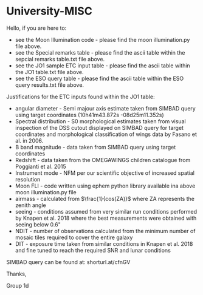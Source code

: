 # University-MISC

Hello, if you are here to:

 - see the Moon Illumination code - please find the moon illumination.py file above.
 - see the Special remarks table - please find the ascii table within the sepcial remarks table.txt file above.
 - see the JO1 sample ETC input table - please find the ascii table within the JO1 table.txt file above.
 - see the ESO query table - please find the ascii table within the ESO query results.txt file above.









Justifications for the ETC inputs found within the JO1 table:

- angular diameter - Semi majour axis estimate taken from SIMBAD query using target coordinates (10h41m43.872s	-08d25m11.352s)
- Spectral distribution - S0 morphological estimates taken from visual inspection of the DSS cutout displayed on SIMBAD query for target coordinates and morphological classification of wings data by Fasano et al. in 2006.
- B band magnitude - data taken from SIMBAD query using target coordinates
- Redshift - data taken from the OMEGAWINGS children catalogue from Poggianti et al. 2015
- Instrument mode - NFM per our scientific objective of increased spatial resolution
- Moon FLI - code written using ephem python library available ina above moon illumination.py file
- airmass  - calculated from $\frac{1}{cos(ZA)}$ where ZA represents the zenith angle
- seeing - conditions assumed from very similar run conditions performed by Knapen et al. 2018 where the best measurements were obtained with seeing below 0.6"
- NDIT - number of observations calculated from the minimum number of mosaic tiles required to cover the entire galaxy
- DIT - exposure time taken from similar conditions in Knapen et al. 2018 and fine tuned to reach the required SNR and lunar conditions

SIMBAD query can be found at: shorturl.at/cfnGV

Thanks,

Group 1d
